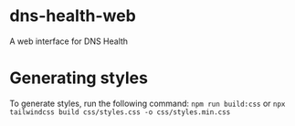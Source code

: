 # dns-health-web
A web interface for DNS Health

# Generating styles
To generate styles, run the following command:
`npm run build:css` or
`npx tailwindcss build css/styles.css -o css/styles.min.css`